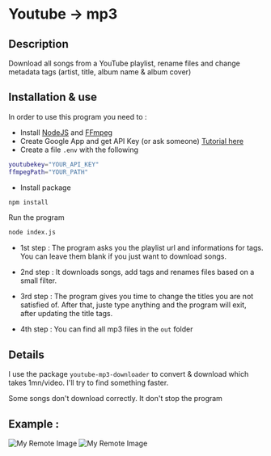 # Youtube -> mp3 

## Description
Download all songs from a YouTube playlist, rename files and change metadata tags (artist, title, album name & album cover)


## Installation & use

In order to use this program you need to :
- Install [NodeJS](https://nodejs.org/fr) and [FFmpeg](https://ffmpeg.org/download.html)
- Create Google App and get API Key (or ask someone) [Tutorial here](https://blog.hubspot.com/website/how-to-get-youtube-api-key)
- Create a file `.env` with the following
```bash
youtubekey="YOUR_API_KEY"
ffmpegPath="YOUR_PATH"
```

- Install package

```bash
npm install
```

Run the program
```bash
node index.js
```

- 1st step : The program asks you the playlist url and informations for tags. You can leave them blank if you just want to download songs.

- 2nd step : It downloads songs, add tags and renames files based on a small filter.

- 3rd step : The program gives you time to change the titles you are not satisfied of. After that, juste type anything and the program will exit, after updating the title tags.

- 4th step : You can find all mp3 files in the `out` folder

## Details
I use the package `youtube-mp3-downloader` to convert & download which takes 1mn/video. I'll try to find something faster.

Some songs don't download correctly. It don't stop the program

## Example : 
![My Remote Image](https://i.imgur.com/4MbSxm8.png)
![My Remote Image](https://i.imgur.com/ppxyQjd.png)